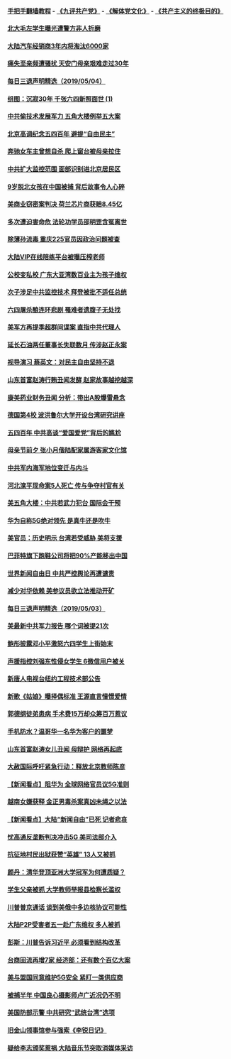 #### [手把手翻墙教程](https://github.com/gfw-breaker/guides/wiki) -  [《九评共产党》](https://github.com/gfw-breaker/9ping.md?t=05050037) - [《解体党文化》](https://github.com/gfw-breaker/jtdwh.md?t=05050037) - [《共产主义的终极目的》](https://github.com/gfw-breaker/gczydzjmd.md?t=05050037)

#### [北大毛左学生曝光遭警方非人折磨](../pages/nsc413/n11234426.md?t=05050037) 

#### [大陆汽车经销商3年内将淘汰6000家](../pages/nsc413/n11234371.md?t=05050037) 

#### [痛失至亲频遭骚扰 天安门母亲艰难走过30年](../pages/nsc413/n11234395.md?t=05050037) 

#### [每日三退声明精选（2019/05/04）](../pages/nsc413/n11234536.md?t=05050037) 

#### [组图：沉寂30年 千张六四新照面世 (1)](../pages/nsc413/n11234282.md?t=05050037) 

#### [中共偷技术发展军力 五角大楼例举五大案](../pages/nsc413/n11232655.md?t=05050037) 

#### [北京高调纪念五四百年 避提“自由民主”](../pages/nsc413/n11234351.md?t=05050037) 

#### [奔驰女车主曾想自杀 爬上窗台被母亲拉住](../pages/nsc413/n11234207.md?t=05050037) 

#### [中共扩大监控范围 面部识别进北京居民区](../pages/nsc413/n11234237.md?t=05050037) 

#### [9岁脱北女孩在中国被捕 背后故事令人心碎](../pages/nsc413/n11234217.md?t=05050037) 

#### [美商业窃密案判决 荷兰芯片商获赔8.45亿](../pages/nsc413/n11234200.md?t=05050037) 

#### [多次遭迫害命危 法轮功学员邵明罡含冤离世](../pages/nsc413/n11229055.md?t=05050037) 

#### [除薄孙流毒 重庆225官员因政治问题被查](../pages/nsc413/n11234153.md?t=05050037) 

#### [大陆VIP在线陪练平台被曝压榨老师](../pages/nsc413/n11234176.md?t=05050037) 

#### [公校变私校 广东大亚湾数百业主为孩子维权](../pages/nsc413/n11233095.md?t=05050037) 

#### [次子涉足中共监控技术 拜登被批不适任总统](../pages/nsc413/n11234026.md?t=05050037) 

#### [六四屠杀酿连环悲剧 罹难者遗腹子无处找](../pages/nsc413/n11234013.md?t=05050037) 


#### [美军方再提季超群间谍案 直指中共代理人](../pages/nsc413/n11232649.md?t=05050037) 

#### [延长石油两任董事长失联数月 传涉赵正永案](../pages/nsc413/n11233754.md?t=05050037) 

#### [视导演习 蔡英文：对民主自由坚持不退](../pages/nsc413/n11233684.md?t=05050037) 

#### [山东首富赵涛行贿丑闻发酵 赵家故事越挖越深](../pages/nsc413/n11233676.md?t=05050037) 

#### [康美药业财务丑闻 分析：带出A股爆雷悬念](../pages/nsc413/n11233383.md?t=05050037) 

#### [德国第4校 波洪鲁尔大学开设台湾研究讲座](../pages/nsc413/n11233529.md?t=05050037) 

#### [五四百年 中共高谈“爱国爱党”背后的尴尬](../pages/nsc413/n11233206.md?t=05050037) 

#### [母亲节前夕 张小月偕陆配家属游客家文化馆](../pages/nsc413/n11233506.md?t=05050037) 

#### [中共军内海军地位变迁与内斗](../pages/nsc413/n11231601.md?t=05050037) 

#### [河北滦平现命案5人死亡 传与争夺村官有关](../pages/nsc413/n11233258.md?t=05050037) 

#### [美五角大楼：中共若武力犯台 国际会干预](../pages/nsc413/n11232938.md?t=05050037) 

#### [华为自称5G绝对领先 是真牛还是吹牛](../pages/nsc413/n11230301.md?t=05050037) 

#### [美官员：历史明示 台湾若受威胁 美将支援](../pages/nsc413/n11233161.md?t=05050037) 

#### [巴菲特旗下跑鞋公司将把90%产能移出中国](../pages/nsc413/n11233176.md?t=05050037) 

#### [世界新闻自由日 中共严控舆论再遭谴责](../pages/nsc413/n11233043.md?t=05050037) 

#### [减少对华依赖 美参议员欲立法推动开矿](../pages/nsc413/n11233021.md?t=05050037) 

#### [每日三退声明精选（2019/05/03）](../pages/nsc413/n11233167.md?t=05050037) 

#### [美最新中共军力报告 哪个词被提21次](../pages/nsc413/n11232614.md?t=05050037) 

#### [鲍彤披露邓小平激怒六四学生上街始末](../pages/nsc413/n11232567.md?t=05050037) 

#### [声援指控刘强东性侵女学生 6微信用户被关](../pages/nsc413/n11232789.md?t=05050037) 

#### [新唐人电视台纽约工程技术部公告](../pages/nsc413/n11232743.md?t=05050037) 

#### [新歌《姑娘》曝择偶标准 王源直言憧憬爱情](../pages/nsc413/n11232623.md?t=05050037) 

#### [郭德纲徒弟患病 手术费15万却众筹百万惹议](../pages/nsc413/n11232280.md?t=05050037) 

#### [手机防水？温哥华一名华为客户的噩梦](../pages/nsc413/n11232811.md?t=05050037) 

#### [山东首富赵涛女儿丑闻 母辩护 网络再起底](../pages/nsc413/n11232317.md?t=05050037) 

#### [大赦国际呼吁紧急行动：释放北京教师陈彦](../pages/nsc413/n11232631.md?t=05050037) 

#### [【新闻看点】阻华为 全球网络官员议5G准则](../pages/nsc413/n11232399.md?t=05050037) 

#### [越南女嫌获释 金正男毒杀案真凶未绳之以法](../pages/nsc413/n11232663.md?t=05050037) 

#### [【新闻看点】大陆“新闻自由”已死 记者悲哀](../pages/nsc413/n11232398.md?t=05050037) 

#### [忧高通反垄断判决冲击5G 美司法部介入](../pages/nsc413/n11232436.md?t=05050037) 

#### [抗征地村民出狱获赞“英雄” 13人又被抓](../pages/nsc413/n11232421.md?t=05050037) 

#### [颜丹：清华登顶亚洲大学冠军为何遭质疑？](../pages/nsc413/n11232610.md?t=05050037) 

#### [学生父亲被抓 大学教师举报县检察长滥权](../pages/nsc413/n11232532.md?t=05050037) 

#### [川普普京通话 谈到美俄中多边核协议可能性](../pages/nsc413/n11232521.md?t=05050037) 

#### [大陆P2P受害者五一赴广东维权 多人被抓](../pages/nsc413/n11232537.md?t=05050037) 

#### [彭斯：川普告诉习近平 必须看到结构改革](../pages/nsc413/n11232538.md?t=05050037) 

#### [台商回流再增7家 经济部：还有数个百亿大案](../pages/nsc413/n11232360.md?t=05050037) 

#### [美与盟国同意维护5G安全 紧盯一类供应商](../pages/nsc413/n11232305.md?t=05050037) 

#### [被捕半年 中国良心摄影师卢广近况仍不明](../pages/nsc413/n11232007.md?t=05050037) 

#### [美国防部示警 中共研究“武统台湾”选项](../pages/nsc413/n11231907.md?t=05050037) 

#### [旧金山领事馆参与强索《李锐日记》](../pages/nsc413/n11232274.md?t=05050037) 

#### [疑给李志颁奖惹祸 大陆音乐节突取消媒体采访](../pages/nsc413/n11232119.md?t=05050037) 


